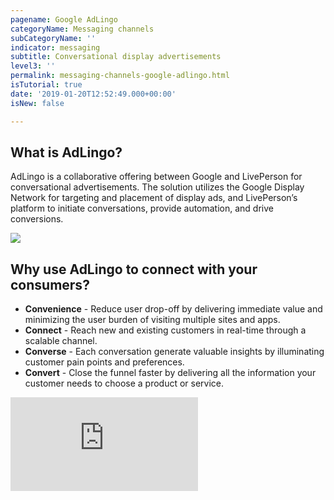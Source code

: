 ```yaml
---
pagename: Google AdLingo
categoryName: Messaging channels
subCategoryName: ''
indicator: messaging
subtitle: Conversational display advertisements
level3: ''
permalink: messaging-channels-google-adlingo.html
isTutorial: true
date: '2019-01-20T12:52:49.000+00:00'
isNew: false

---
```


## What is AdLingo? 

AdLingo is a collaborative offering between Google and LivePerson for conversational advertisements. The solution utilizes the Google Display Network for targeting and placement of display ads, and LivePerson’s platform to initiate conversations, provide automation, and drive conversions.

![](img/google-adlingo-1)

## Why use AdLingo to connect with your consumers? 

* **Convenience** - Reduce user drop-off by delivering immediate value and minimizing the user burden of visiting multiple sites and apps.
* **Connect** - Reach new and existing customers in real-time through a scalable channel.
* **Converse** - Each conversation generate valuable insights by illuminating customer pain points and preferences.
* **Convert** - Close the funnel faster by delivering all the information your customer needs to choose a product or service.

<iframe style="max-width: 750px;" src="https://www.youtube.com/watch?v=z3Zj1NgA4_c&feature=youtu.be" frameborder="0" webkitallowfullscreen mozallowfullscreen allowfullscreen></iframe>
